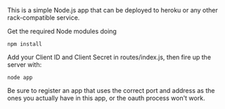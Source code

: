 This is a simple Node.js app that can be deployed to heroku or any other rack-compatible service.

Get the required Node modules doing

    npm install

Add your Client ID and Client Secret in routes/index.js, then fire up the server with:

    node app

Be sure to register an app that uses the correct port and address as the ones you actually have in this app, or the oauth process won't work.
